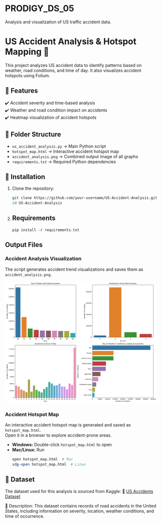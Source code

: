 # PRODIGY_DS_05
Analysis and visualization of US traffic accident data.
# US Accident Analysis & Hotspot Mapping 🚦

This project analyzes US accident data to identify patterns based on weather, road conditions, and time of day. It also visualizes accident hotspots using Folium.

## 📌 Features
✔️ Accident severity and time-based analysis  
✔️ Weather and road condition impact on accidents  
✔️ Heatmap visualization of accident hotspots  

## 📂 Folder Structure
- `us_accident_analysis.py` → Main Python script  
- `hotspot_map.html` → Interactive accident hotspot map  
- `accident_analysis.png` → Combined output image of all graphs  
- `requirements.txt` → Required Python dependencies  

## 🔧 Installation
1. Clone the repository:
   ```bash
   git clone https://github.com/your-username/US-Accident-Analysis.git
   cd US-Accident-Analysis
2. ## Requirements
   ```
   pip install -r requirements.txt
## Output Files

### Accident Analysis Visualization  
The script generates accident trend visualizations and saves them as `accident_analysis.png`.

![Accident Analysis](accident_analysis.png)

### Accident Hotspot Map  
An interactive accident hotspot map is generated and saved as `hotspot_map.html`.  
Open it in a browser to explore accident-prone areas.

- **Windows:** Double-click `hotspot_map.html` to open  
- **Mac/Linux:** Run  
  ```bash
  open hotspot_map.html  # Mac  
  xdg-open hotspot_map.html  # Linux  

## 📂 Dataset
The dataset used for this analysis is sourced from Kaggle:
🔗 [US Accidents Dataset](https://www.kaggle.com/datasets/sobhanmoosavi/us-accidents)

📄 Description:
This dataset contains records of road accidents in the United States, including information on severity, location, weather conditions, and time of occurrence.

